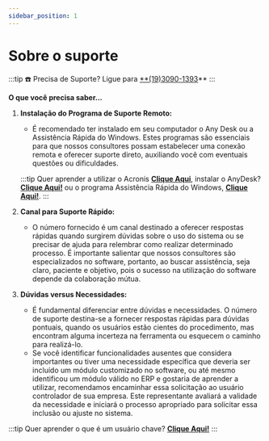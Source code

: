 ```yaml
---
sidebar_position: 1
---
```


# Sobre o suporte

:::tip
☎️ Precisa de Suporte? Ligue para [**(19)3090-1393](01930901393)**
:::

**O que você precisa saber…**

1. **Instalação do Programa de Suporte Remoto:**
    - É recomendado ter instalado em seu computador o Any Desk ou a Assistência Rápida do Windows. Estes programas são essenciais para que nossos consultores possam estabelecer uma conexão remota e oferecer suporte direto, auxiliando você com eventuais questões ou dificuldades.
    
    :::tip
    Quer aprender a utilizar o Acronis [**Clique Aqui**](suporte-acronis.md), instalar o AnyDesk? [**Clique Aqui!**](suporte-anydesk.md) ou o programa Assistência Rápida do Windows, [**Clique Aqui!**](suporte-assistencia-rapida.md).
    :::

2. **Canal para Suporte Rápido:**
    - O número fornecido é um canal destinado a oferecer respostas rápidas quando surgirem dúvidas sobre o uso do sistema ou se precisar de ajuda para relembrar como realizar determinado processo. É importante salientar que nossos consultores são especializados no software, portanto, ao buscar assistência, seja claro, paciente e objetivo, pois o sucesso na utilização do software depende da colaboração mútua.
3. **Dúvidas versus Necessidades:**
    - É fundamental diferenciar entre dúvidas e necessidades. O número de suporte destina-se a fornecer respostas rápidas para dúvidas pontuais, quando os usuários estão cientes do procedimento, mas encontram alguma incerteza na ferramenta ou esquecem o caminho para realizá-lo.
    - Se você identificar funcionalidades ausentes que considera importantes ou tiver uma necessidade específica que deveria ser incluído um módulo customizado no software, ou até mesmo identificou um módulo válido no ERP e gostaria de aprender a utilizar, recomendamos encaminhar essa solicitação ao usuário controlador de sua empresa. Este representante avaliará a validade da necessidade e iniciará o processo apropriado para solicitar essa inclusão ou ajuste no sistema.
    
:::tip
Quer aprender o que é um usuário chave? [**Clique Aqui!**](../usuarios-chave.md)
:::